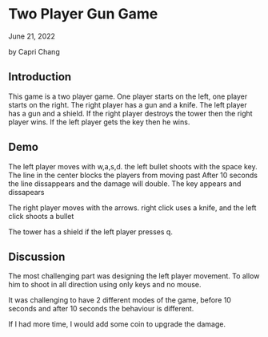 # Two Player Gun Game

June 21, 2022

by Capri Chang

## Introduction

This game is a two player game.
One player starts on the left, one player starts on the right.
The right player has a gun and a knife.
The left player has a gun and a shield.
If the right player destroys the tower then the right player wins.
If the left player gets the key then he wins.


## Demo

The left player moves with w,a,s,d.
the left bullet shoots with the space key.
The line in the center blocks the players from moving past
After 10 seconds the line dissappears and the damage will double.
The key appears and dissapears

The right player moves with the arrows.
right click uses a knife, and the left click shoots a bullet

The tower has a shield if the left player presses q.


## Discussion

The most challenging part was designing the left player movement.
To allow him to shoot in all direction using only keys and no mouse.

It was challenging to have 2 different modes of the game, before 10 seconds and after 10 seconds the behaviour is different.


If I had more time, I would add some coin to upgrade the damage.


